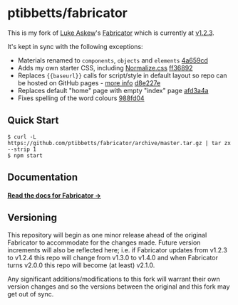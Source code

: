 # ptibbetts/fabricator

This is my fork of [Luke Askew](https://github.com/LukeAskew)'s [Fabricator](http://fbrctr.github.io)
which is currently at [v1.2.3](https://github.com/fbrctr/fabricator/releases/tag/v1.2.3).

It's kept in sync with the following exceptions:

- Materials renamed to `components`, `objects` and `elements` [4a659cd](https://github.com/ptibbetts/fabricator/commit/4a659cd4d24c3085c396e4ea62c2525c209cdd94)
- Adds my own starter CSS, including [Normalize.css](https://necolas.github.io/normalize.css/) [ff36892](https://github.com/ptibbetts/fabricator/commit/ff3689239b278b4ae2eb748637e386f2d420d37f)
- Replaces `{{baseurl}}` calls for script/style in default layout so repo can be hosted
on GitHub pages - [more info](https://github.com/ptibbetts/styles.paultibbetts.uk/issues/1) [d8e227e](https://github.com/ptibbetts/fabricator/commit/d8e227eb58a3a9b76c755ee4e1b7b81a9c084dde)
- Replaces default "home" page with empty "index" page [afd3a4a](https://github.com/ptibbetts/fabricator/commit/afd3a4a8bd9300823d6bc47e37928400c77468ab)
- Fixes spelling of the word colours [988fd04](https://github.com/ptibbetts/fabricator/commit/988fd04e5048b535f6426b3c309f23e63d5fee68)

## Quick Start

```shell
$ curl -L https://github.com/ptibbetts/fabricator/archive/master.tar.gz | tar zx --strip 1
$ npm start
```

## Documentation

#### [Read the docs for Fabricator →](http://fbrctr.github.io/docs)

## Versioning

This repository will begin as one minor release ahead of the original Fabricator to
accommodate for the changes made. Future version increments will also be reflected
here; i.e. if Fabricator updates from v1.2.3 to v1.2.4 this repo will change from v1.3.0 to
v1.4.0 and when Fabricator turns v2.0.0 this repo will become (at least) v2.1.0.

Any significant additions/modifications to this fork will warrant their own version
changes and so the versions between the original and this fork may get out of sync.
